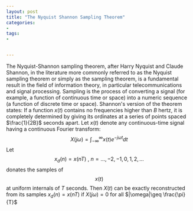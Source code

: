 ```yaml
---
layout: post
title: "The Nyquist Shannon Sampling Theorem"
categories:
- 
tags:
- 


---
```


The Nyquist-Shannon sampling theorem, after Harry Nyquist and Claude Shannon, in the literature more commonly referred to as the Nyquist sampling theorem or simply as the sampling theorem, is a fundamental result in the field of information theory, in particular telecommunications and signal processing. Sampling is the process of converting a signal (for example, a function of continuous time or space) into a numeric sequence (a function of discrete time or space). Shannon's version of the theorem states:
If a function $x(t)$ contains no frequencies higher than $B$ hertz, it is completely determined by giving its ordinates at a series of points spaced $\frac{1}{2B}$ seconds apart.
Let $x(t)$ denote any continuous-time signal having a continuous Fourier transform:
$$X(j\omega)=\int_{-\infty}^{\infty}x(t)e^{-j \omega t}dt$$
Let $$x_d(n)=x(nT) ~,~ n=\dots,-2,-1,0,1,2,\dots$$
donates the samples of $$x(t)$$ at uniform internals of $T$ seconds. Then $X(t)$ can be exactly reconstructed from its samples $x_d(n)=x(nT)$ if $X(j\omega)=0$ for all $|\omega|\geq \frac{\pi}{T}$
